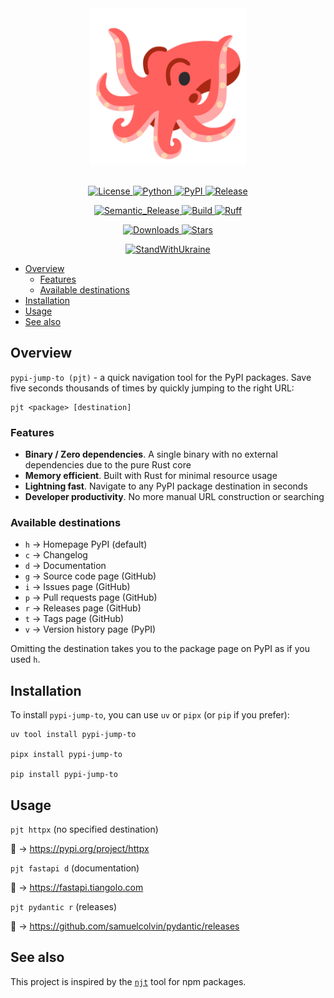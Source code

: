 <div align="center">
  <img alt="logo" src="https://github.com/pivoshenko/pypi-jump-to/blob/main/docs/assets/logo.svg?raw=True" height=250>
</div>

<br>

<p align="center">
  <a href="https://opensource.org/licenses/MIT">
    <img alt="License" src="https://img.shields.io/pypi/l/pypi-jump-to?style=flat-square&logo=opensourceinitiative&logoColor=white&color=0A6847&label=License">
  </a>
  <a href="https://pypi.org/project/pypi-jump-to">
    <img alt="Python" src="https://img.shields.io/pypi/pyversions/pypi-jump-to?style=flat-square&logo=python&logoColor=white&color=4856CD&label=Python">
  </a>
  <a href="https://pypi.org/project/pypi-jump-to">
    <img alt="PyPI" src="https://img.shields.io/pypi/v/pypi-jump-to?style=flat-square&logo=pypi&logoColor=white&color=4856CD&label=PyPI">
  </a>
  <a href="https://github.com/pivoshenko/pypi-jump-to/releases">
    <img alt="Release" src="https://img.shields.io/github/v/release/pivoshenko/pypi-jump-to?style=flat-square&logo=github&logoColor=white&color=4856CD&label=Release">
  </a>
</p>

<p align="center">
  <a href="https://semantic-release.gitbook.io">
    <img alt="Semantic_Release" src="https://img.shields.io/badge/Semantic_Release-angular-e10079?style=flat-square&logo=semanticrelease&logoColor=white&color=D83A56">
  </a>
  <a href="https://www.maturin.rs">
    <img alt="Build" src="https://img.shields.io/badge/Build-maturin-black.svg?style=flat-square&logo=improvmx&logoColor=white&color=637A9F&">
  </a>
  <a href="https://www.rust-lang.org">
    <img alt="Ruff" src="https://img.shields.io/badge/Core-rust-black.svg?style=flat-square&logo=rust&logoColor=white&color=fe640b">
  </a>
</p>

<p align="center">
  <a href="https://pypi.org/project/pypi-jump-to">
    <img alt="Downloads" src="https://img.shields.io/pypi/dm/pypi-jump-to?style=flat-square&logo=pythonanywhere&logoColor=white&color=4856CD&label=Downloads">
  </a>
  <a href="https://github.com/pivoshenko/pypi-jump-to">
    <img alt="Stars" src="https://img.shields.io/github/stars/pivoshenko/pypi-jump-to?style=flat-square&logo=apachespark&logoColor=white&color=4856CD&label=Stars">
  </a>
</p>

<p align="center">
  <a href="https://stand-with-ukraine.pp.ua">
    <img alt="StandWithUkraine" src="https://img.shields.io/badge/Support-Ukraine-FFC93C?style=flat-square&labelColor=07689F">
  </a>
</p>

- [Overview](#overview)
  - [Features](#features)
  - [Available destinations](#available-destinations)
- [Installation](#installation)
- [Usage](#usage)
- [See also](#see-also)

## Overview

`pypi-jump-to (pjt)` - a quick navigation tool for the PyPI packages. Save five seconds thousands of times by quickly jumping to the right URL:

```shell
pjt <package> [destination]
```

### Features

- **Binary / Zero dependencies**. A single binary with no external dependencies due to the pure Rust core
- **Memory efficient**. Built with Rust for minimal resource usage
- **Lightning fast**. Navigate to any PyPI package destination in seconds
- **Developer productivity**. No more manual URL construction or searching

### Available destinations

- `h` → Homepage PyPI (default)
- `c` → Changelog
- `d` → Documentation
- `g` → Source code page (GitHub)
- `i` → Issues page (GitHub)
- `p` → Pull requests page (GitHub)
- `r` → Releases page (GitHub)
- `t` → Tags page (GitHub)
- `v` → Version history page (PyPI)

Omitting the destination takes you to the package page on PyPI as if you used `h`.

## Installation

To install `pypi-jump-to`, you can use `uv` or `pipx` (or `pip` if you prefer):

```shell
uv tool install pypi-jump-to

pipx install pypi-jump-to

pip install pypi-jump-to
```

## Usage

`pjt httpx` (no specified destination)

🐙 → https://pypi.org/project/httpx

`pjt fastapi d` (documentation)

🐙 → https://fastapi.tiangolo.com

`pjt pydantic r` (releases)

🐙 → https://github.com/samuelcolvin/pydantic/releases

## See also

This project is inspired by the [`njt`](https://github.com/kachkaev/njt) tool for npm packages.
